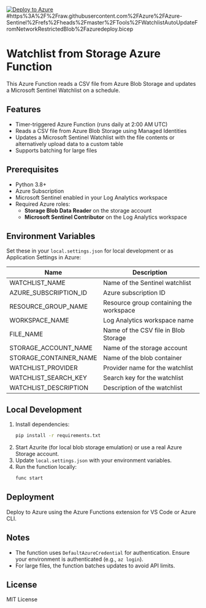 [![Deploy to Azure](https://aka.ms/deploytoazurebutton)](https%3A%2F%2Fraw.githubusercontent.com%2Faghodsi%2FAzure-Sentinel%2Frefs%2Fheads%2Ffeature%2Fwatchlist_auto_update%2FTools%2FWatchlistAutoUpdateFromNetworkRestrictedBlob%2Fazuredeploy.bicep)
#https%3A%2F%2Fraw.githubusercontent.com%2FAzure%2FAzure-Sentinel%2Frefs%2Fheads%2Fmaster%2FTools%2FWatchlistAutoUpdateFromNetworkRestrictedBlob%2Fazuredeploy.bicep

# Watchlist from Storage Azure Function

This Azure Function reads a CSV file from Azure Blob Storage and updates a Microsoft Sentinel Watchlist on a schedule.

## Features
- Timer-triggered Azure Function (runs daily at 2:00 AM UTC)
- Reads a CSV file from Azure Blob Storage using Managed Identities
- Updates a Microsoft Sentinel Watchlist with the file contents or alternatively upload data to a custom table
- Supports batching for large files

## Prerequisites
- Python 3.8+
- Azure Subscription
- Microsoft Sentinel enabled in your Log Analytics workspace
- Required Azure roles:
  - **Storage Blob Data Reader** on the storage account
  - **Microsoft Sentinel Contributor** on the Log Analytics workspace

## Environment Variables
Set these in your `local.settings.json` for local development or as Application Settings in Azure:

| Name                   | Description                                 |
|------------------------|---------------------------------------------|
| WATCHLIST_NAME         | Name of the Sentinel watchlist              |
| AZURE_SUBSCRIPTION_ID  | Azure subscription ID                       |
| RESOURCE_GROUP_NAME    | Resource group containing the workspace     |
| WORKSPACE_NAME         | Log Analytics workspace name                |
| FILE_NAME              | Name of the CSV file in Blob Storage        |
| STORAGE_ACCOUNT_NAME   | Name of the storage account                 |
| STORAGE_CONTAINER_NAME | Name of the blob container                  |
| WATCHLIST_PROVIDER     | Provider name for the watchlist             |
| WATCHLIST_SEARCH_KEY   | Search key for the watchlist                |
| WATCHLIST_DESCRIPTION  | Description of the watchlist                |

## Local Development
1. Install dependencies:
   ```sh
   pip install -r requirements.txt
   ```
2. Start Azurite (for local blob storage emulation) or use a real Azure Storage account.
3. Update `local.settings.json` with your environment variables.
4. Run the function locally:
   ```sh
   func start
   ```

## Deployment
Deploy to Azure using the Azure Functions extension for VS Code or Azure CLI.

## Notes
- The function uses `DefaultAzureCredential` for authentication. Ensure your environment is authenticated (e.g., `az login`).
- For large files, the function batches updates to avoid API limits.

## License
MIT License
